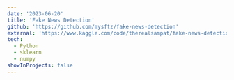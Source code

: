```yaml
---
date: '2023-06-20'
title: 'Fake News Detection'
github: 'https://github.com/mysftz/fake-news-detection'
external: 'https://www.kaggle.com/code/therealsampat/fake-news-detection'
tech:
  - Python
  - sklearn
  - numpy
showInProjects: false
---
```

